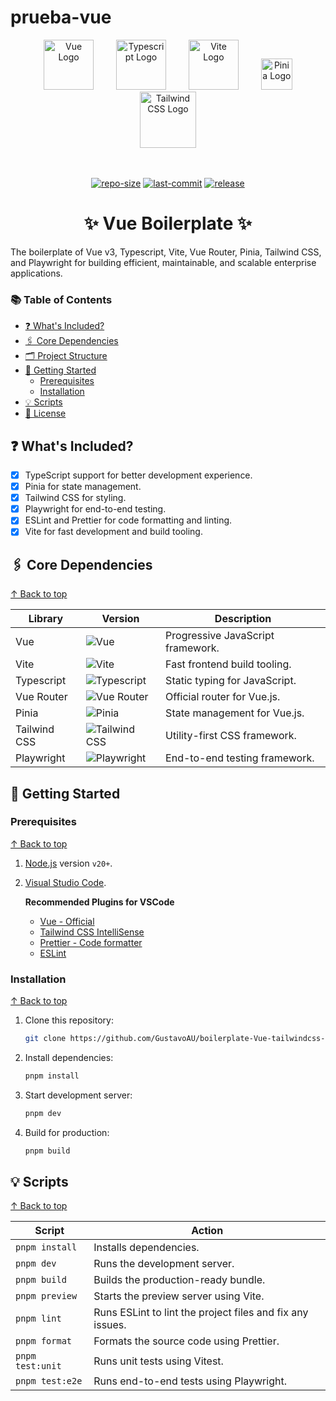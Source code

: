# prueba-vue

<div align="center">
<a href="https://vuejs.org/" target="blank" style="margin: 0 1rem;"><img src="https://router.vuejs.org/logo.svg" width="80" alt="Vue Logo" /></a>
<a href="https://www.typescriptlang.org/" target="blank" style="margin: 0 1rem;"><img src="https://upload.wikimedia.org/wikipedia/commons/thumb/4/4c/Typescript_logo_2020.svg/1024px-Typescript_logo_2020.svg.png?20210506173343" width="80" alt="Typescript Logo" /></a>
<a href="https://vitejs.dev/" target="blank" style="margin: 0 1rem;"><img src="https://vitejs.dev/logo.svg" width="80" alt="Vite Logo" /></a>
<a href="https://pinia.vuejs.org/" target="blank" style="margin: 0 1rem;"><img src="https://pinia.vuejs.org/logo.svg" width="50" alt="Pinia Logo" /></a>
<a href="https://tailwindcss.com/" target="blank" style="margin: 0 1rem;"><img src="https://tailwindcss.com/_next/static/media/tailwindcss-logotype.8b6b5a5b.svg" width="90" alt="Tailwind CSS Logo" /></a>

<br><br>
[![repo-size](https://img.shields.io/github/repo-size/GustavoAU/boilerplate-Vue-tailwindcss-vue-router-pinia-Vitest.svg)](repo-size)
[![last-commit](https://img.shields.io/github/last-commit/GustavoAU/boilerplate-Vue-tailwindcss-vue-router-pinia-Vitest.svg)](last-commit)
[![release](https://img.shields.io/github/release/GustavoAU/boilerplate-Vue-tailwindcss-vue-router-pinia-Vitest.svg)](release)

<h1>✨ Vue Boilerplate ✨</h1>
</div>

The boilerplate of Vue v3, Typescript, Vite, Vue Router, Pinia, Tailwind CSS, and Playwright for building efficient, maintainable, and scalable enterprise applications.

### 📚 Table of Contents

- [❓ What's Included?](#-whats-included)
- [🖇️ Core Dependencies](#️-core-dependencies)
- [🗂️ Project Structure](#️-project-structure)
- [🚀 Getting Started](#-getting-started)
  - [Prerequisites](#prerequisites)
  - [Installation](#installation)
- [💡 Scripts](#-scripts)
- [📝 License](#-license)

## ❓ What's Included?

- [x] TypeScript support for better development experience.
- [x] Pinia for state management.
- [x] Tailwind CSS for styling.
- [x] Playwright for end-to-end testing.
- [x] ESLint and Prettier for code formatting and linting.
- [x] Vite for fast development and build tooling.

## 🖇️ Core Dependencies

[&#8593; Back to top](#-table-of-contents)

| Library      | Version                                                         | Description                       |
| ------------ | --------------------------------------------------------------- | --------------------------------- |
| Vue          | ![Vue](https://img.shields.io/badge/%5E3.5.13-blue.svg)         | Progressive JavaScript framework. |
| Vite         | ![Vite](https://img.shields.io/badge/%5E6.2.4-blue.svg)         | Fast frontend build tooling.      |
| Typescript   | ![Typescript](https://img.shields.io/badge/%5E5.8.0-blue.svg)   | Static typing for JavaScript.     |
| Vue Router   | ![Vue Router](https://img.shields.io/badge/%5E4.5.0-blue.svg)   | Official router for Vue.js.       |
| Pinia        | ![Pinia](https://img.shields.io/badge/%5E3.0.1-blue.svg)        | State management for Vue.js.      |
| Tailwind CSS | ![Tailwind CSS](https://img.shields.io/badge/%5E4.1.6-blue.svg) | Utility-first CSS framework.      |
| Playwright   | ![Playwright](https://img.shields.io/badge/%5E1.51.1-blue.svg)  | End-to-end testing framework.     |

## 🚀 Getting Started

### Prerequisites

[&#8593; Back to top](#-table-of-contents)

1. [Node.js](https://nodejs.org/en/) version `v20+`.
2. [Visual Studio Code](https://code.visualstudio.com/download).

   **Recommended Plugins for VSCode**

   - [Vue - Official](https://marketplace.visualstudio.com/items?itemName=Vue.volar)
   - [Tailwind CSS IntelliSense](https://marketplace.visualstudio.com/items?itemName=bradlc.vscode-tailwindcss)
   - [Prettier - Code formatter](https://marketplace.visualstudio.com/items?itemName=esbenp.prettier-vscode)
   - [ESLint](https://marketplace.visualstudio.com/items?itemName=dbaeumer.vscode-eslint)

### Installation

[&#8593; Back to top](#-table-of-contents)

1. Clone this repository:

   ```sh
   git clone https://github.com/GustavoAU/boilerplate-Vue-tailwindcss-vue-router-pinia-Vitest.git
   ```

2. Install dependencies:

   ```sh
   pnpm install
   ```

3. Start development server:

   ```sh
   pnpm dev
   ```

4. Build for production:

   ```sh
   pnpm build
   ```

## 💡 Scripts

[&#8593; Back to top](#-table-of-contents)

| Script           | Action                                                    |
| ---------------- | --------------------------------------------------------- |
| `pnpm install`   | Installs dependencies.                                    |
| `pnpm dev`       | Runs the development server.                              |
| `pnpm build`     | Builds the production-ready bundle.                       |
| `pnpm preview`   | Starts the preview server using Vite.                     |
| `pnpm lint`      | Runs ESLint to lint the project files and fix any issues. |
| `pnpm format`    | Formats the source code using Prettier.                   |
| `pnpm test:unit` | Runs unit tests using Vitest.                             |
| `pnpm test:e2e`  | Runs end-to-end tests using Playwright.                   |
